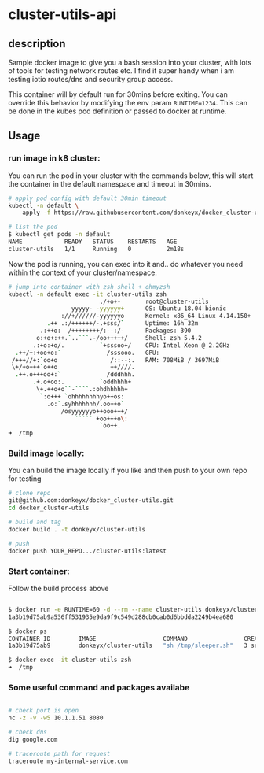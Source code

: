 # cluster-utils-api

## description

Sample docker image to give you a bash session into your cluster, with lots of tools for testing
network routes etc. I find it super handy when i am testing iotio routes/dns and security group
access.

This container will by default run for 30mins before exiting. You can override this behavior
by modifying the env param ```RUNTIME=1234```. This can be done in the kubes pod definition or
passed to docker at runtime.

## Usage

### run image in k8 cluster:

You can run the pod in your cluster with the commands below, this will start the container
in the default namespace and timeout in 30mins.
```bash
# apply pod config with default 30min timeout
kubectl -n default \
    apply -f https://raw.githubusercontent.com/donkeyx/docker_cluster-utils/master/k8s-cluter-utils.yml

# list the pod
$ kubectl get pods -n default
NAME            READY   STATUS    RESTARTS   AGE
cluster-utils   1/1     Running   0          2m18s
```

Now the pod is running, you can exec into it and.. do whatever you need within the context of
your cluster/namespace.
```bash
# jump into container with zsh shell + ohmyzsh
kubectl -n default exec -it cluster-utils zsh
                          ./+o+-       root@cluster-utils
                  yyyyy- -yyyyyy+      OS: Ubuntu 18.04 bionic
               ://+//////-yyyyyyo      Kernel: x86_64 Linux 4.14.150+
           .++ .:/++++++/-.+sss/`      Uptime: 16h 32m
         .:++o:  /++++++++/:--:/-      Packages: 390
        o:+o+:++.`..```.-/oo+++++/     Shell: zsh 5.4.2
       .:+o:+o/.          `+sssoo+/    CPU: Intel Xeon @ 2.2GHz
  .++/+:+oo+o:`             /sssooo.   GPU:
 /+++//+:`oo+o               /::--:.   RAM: 708MiB / 3697MiB
 \+/+o+++`o++o               ++////.
  .++.o+++oo+:`             /dddhhh.
       .+.o+oo:.          `oddhhhh+
        \+.++o+o``-````.:ohdhhhhh+
         `:o+++ `ohhhhhhhhyo++os:
           .o:`.syhhhhhhh/.oo++o`
               /osyyyyyyo++ooo+++/
                   ````` +oo+++o\:
                          `oo++.
➜  /tmp
```


### Build image locally:

You can build the image locally if you like and then push to your own repo for testing

```bash
# clone repo
git@github.com:donkeyx/docker_cluster-utils.git
cd docker_cluster-utils

# build and tag
docker build . -t donkeyx/cluster-utils

# push
docker push YOUR_REPO.../cluster-utils:latest
```

### Start container:

Follow the build process above
```bash

$ docker run -e RUNTIME=60 -d --rm --name cluster-utils donkeyx/cluster-utils
1a3b19d75ab9a536ff531935e9da9f9c549d288cb0cab0d6bbdda2249b4ea680

$ docker ps
CONTAINER ID        IMAGE                   COMMAND                CREATED             STATUS              PORTS               NAMES
1a3b19d75ab9        donkeyx/cluster-utils   "sh /tmp/sleeper.sh"   3 seconds ago       Up 3 seconds                            cluster-utils

$ docker exec -it cluster-utils zsh
➜  /tmp

```

### Some useful command and packages availabe

```bash

# check port is open
nc -z -v -w5 10.1.1.51 8080

# check dns
dig google.com

# traceroute path for request
traceroute my-internal-service.com

```
